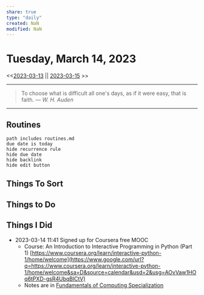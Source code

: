 ```yaml
---
share: true
type: "daily"
created: NaN 
modified: NaN
---
```

# Tuesday, March 14, 2023
<<[2023-03-13](./2023-03-13.md#) || [2023-03-15](./2023-03-15.md#) >>

---

> To choose what is difficult all one's days, as if it were easy, that is faith.
> — <cite>W. H. Auden</cite>

---
 
## Routines
```tasks
path includes routines.md
due date is today
hide recurrence rule
hide due date
hide backlink
hide edit button
```

## Things To Sort


## Things to Do

## Things I Did
- 2023-03-14 11:41 Signed up for Coursera free MOOC 
	- Course: An Introduction to Interactive Programming in Python (Part 1) [https://www.coursera.org/learn/interactive-python-1/home/welcome](https://www.google.com/url?q=https://www.coursera.org/learn/interactive-python-1/home/welcome&sa=D&source=calendar&usd=2&usg=AOvVaw1HOq6tPXD-gsR4UbqBlCtV)
	- Notes are in [Fundamentals of Computing Specialization](./Fundamentals%20of%20Computing%20Specialization.md)
